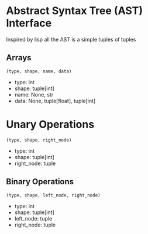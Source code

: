 # Abstract Syntax Tree (AST) Interface

Inspired by lisp all the AST is a simple tuples of tuples

## Arrays

`(type, shape, name, data)`

 - type: int
 - shape: tuple[int]
 - name: None, str
 - data: None, tuple[float], tuple[int]
 
# Unary Operations

`(type, shape, right_node)`

 - type: int
 - shape: tuple[int]
 - right_node: tuple

## Binary Operations

`(type, shape, left_node, right_node)`

 - type: int
 - shape: tuple[int]
 - left_node: tuple
 - right_node: tuple

